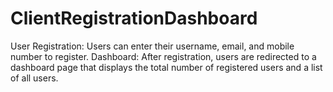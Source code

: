 # ClientRegistrationDashboard
User Registration: Users can enter their username, email, and mobile number to register. Dashboard: After registration, users are redirected to a dashboard page that displays the total number of registered users and a list of all users.
